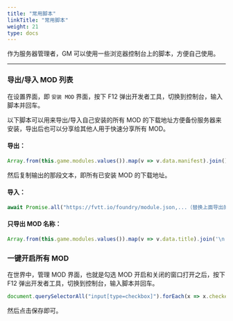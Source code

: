 ```yaml
---
title: "常用脚本"
linkTitle: "常用脚本"
weight: 21
type: docs
---
```


作为服务器管理者，GM 可以使用一些浏览器控制台上的脚本，方便自己使用。

---

### 导出/导入 MOD 列表
在设置界面，即 `安装 MOD` 界面，按下 F12 弹出开发者工具，切换到控制台，输入脚本并回车。

以下脚本可以用来导出/导入自己安装的所有 MOD 的下载地址方便备份服务器来安装，导出后也可以分享给其他人用于快速分享所有 MOD。

#### 导出：

```javascript
Array.from(this.game.modules.values()).map(v => v.data.manifest).join();
```

然后复制输出的那段文本，即所有已安装 MOD 的下载地址。

#### 导入：

```javascript
await Promise.all("https://fvtt.io/foundry/module.json,...（替换上面导出的文本）".split(',').map(m => SetupConfiguration.installPackage({type: "module", manifest: m})));
```

#### 只导出 MOD 名称：

```javascript
Array.from(this.game.modules.values()).map(v => v.data.title).join('\n');
```

### 一键开启所有 MOD
在世界中，管理 MOD 界面，也就是勾选 MOD 开启和关闭的窗口打开之后，按下 F12 弹出开发者工具，切换到控制台，输入脚本并回车。

```javascript
document.querySelectorAll("input[type=checkbox]").forEach(x => x.checked = true);
```

然后点击保存即可。
